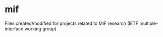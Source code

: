 # mif
Files created/modified for projects related to MIF research (IETF multiple-interface working group)
